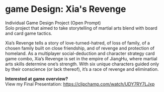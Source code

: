 # game Design: Xia's Revenge

Individual Game Design Project (Open Prompt) 
<br>Solo project that aimed to take storytelling of martial arts blend with board and card game tactics.

Xia’s Revenge tells a story of love-turned-hatred, of loss of family, of a chosen family built on
close friendship, and of revenge and protection of homeland. As a multiplayer social-deduction
and character strategy card game combo, Xia’s Revenge is set in the empire of JiangHu, where martial arts
skills determine one’s strength. With six unique characters guided only by their conscience (or
lack thereof), it’s a race of revenge and elimination. 

<b>Interested at game overview? </b>
<br>View my Final Presentation: https://clipchamp.com/watch/UDY7RY7LJxp
